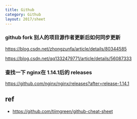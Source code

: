 ```yaml
---
title: Github
category: Github
layout: 2017/sheet
---
```



### github fork 别人的项目源作者更新后如何同步更新

https://blog.csdn.net/zhongzunfa/article/details/80344585

https://blog.csdn.net/qq1332479771/article/details/56087333

### 查找一下 nginx在 1.14.1后的 releases 

https://github.com/nginx/nginx/releases?after=release-1.14.1


## ref
- https://github.com/tiimgreen/github-cheat-sheet
